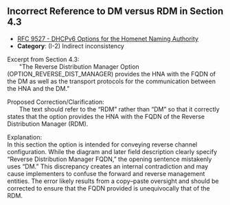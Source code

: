 ## Incorrect Reference to DM versus RDM in Section 4.3

- [RFC 9527 - DHCPv6 Options for the Homenet Naming Authority](https://www.rfc-editor.org/rfc/rfc9527)
- **Category**: (I-2) Indirect inconsistency

Excerpt from Section 4.3:  
  "The Reverse Distribution Manager Option (OPTION_REVERSE_DIST_MANAGER) provides the HNA with the FQDN of the DM as well as the transport protocols for the communication between the HNA and the DM."

Proposed Correction/Clarification:  
  The text should refer to the “RDM” rather than “DM” so that it correctly states that the option provides the HNA with the FQDN of the Reverse Distribution Manager (RDM).

Explanation:  
In this section the option is intended for conveying reverse channel configuration. While the diagram and later field description clearly specify “Reverse Distribution Manager FQDN,” the opening sentence mistakenly uses “DM.” This discrepancy creates an internal contradiction and may cause implementers to confuse the forward and reverse management entities. The error likely results from a copy–paste oversight and should be corrected to ensure that the FQDN provided is unequivocally that of the RDM.
